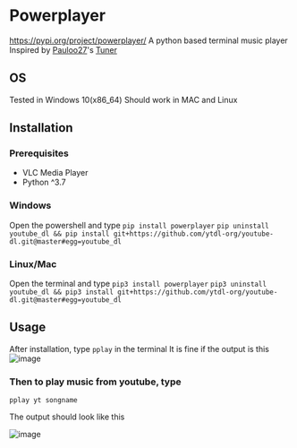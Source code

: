 # Powerplayer
https://pypi.org/project/powerplayer/
A python based terminal music player
Inspired by [Pauloo27](https://github.com/Pauloo27)'s [Tuner](https://github.com/Pauloo27/tuner)
## OS
Tested in Windows 10(x86_64)
Should work in MAC and Linux
## Installation
### Prerequisites

- VLC Media Player
- Python ^3.7
### Windows
Open the powershell and type
```pip install powerplayer```
``` pip uninstall youtube_dl && pip install git+https://github.com/ytdl-org/youtube-dl.git@master#egg=youtube_dl ```                                         

### Linux/Mac
Open the terminal and type
```pip3 install powerplayer```
``` pip3 uninstall youtube_dl && pip3 install git+https://github.com/ytdl-org/youtube-dl.git@master#egg=youtube_dl ``` 
## Usage
After installation, type `pplay` in the terminal 
It is fine if the output is this
![image](https://user-images.githubusercontent.com/77975448/127959037-abe6f843-fafd-4f89-9c45-91d2bd6867b6.png)

### Then to play music from youtube, type
```pplay yt songname```

The output should look like this

![image](https://user-images.githubusercontent.com/77975448/125312335-cf050180-e351-11eb-9aae-2f5d20c1df9b.png)
